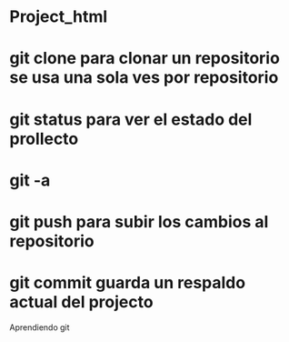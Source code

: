 # Project_html

# git clone para clonar un repositorio se usa una sola ves por repositorio
# git status para ver el estado del prollecto
# git -a 
# git push para subir los cambios al repositorio
# git commit guarda un respaldo actual del projecto


Aprendiendo git